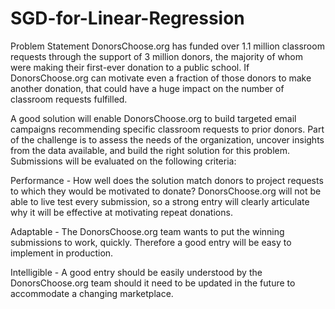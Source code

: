 # SGD-for-Linear-Regression

Problem Statement
DonorsChoose.org has funded over 1.1 million classroom requests through the support of 3 million donors, the majority of whom were making their first-ever donation to a public school. If DonorsChoose.org can motivate even a fraction of those donors to make another donation, that could have a huge impact on the number of classroom requests fulfilled.

A good solution will enable DonorsChoose.org to build targeted email campaigns recommending specific classroom requests to prior donors. Part of the challenge is to assess the needs of the organization, uncover insights from the data available, and build the right solution for this problem. Submissions will be evaluated on the following criteria:

Performance - How well does the solution match donors to project requests to which they would be motivated to donate? DonorsChoose.org will not be able to live test every submission, so a strong entry will clearly articulate why it will be effective at motivating repeat donations.

Adaptable - The DonorsChoose.org team wants to put the winning submissions to work, quickly. Therefore a good entry will be easy to implement in production.

Intelligible - A good entry should be easily understood by the DonorsChoose.org team should it need to be updated in the future to accommodate a changing marketplace.
